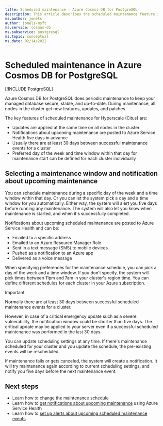 ```yaml
---
title: Scheduled maintenance - Azure Cosmos DB for PostgreSQL
description: This article describes the scheduled maintenance feature in Azure Cosmos DB for PostgreSQL.
ms.author: jonels
author: jonels-msft
ms.service: cosmos-db
ms.subservice: postgresql
ms.topic: conceptual
ms.date: 02/14/2022
---
```


# Scheduled maintenance in Azure Cosmos DB for PostgreSQL

[!INCLUDE [PostgreSQL](../includes/appliesto-postgresql.md)]

Azure Cosmos DB for PostgreSQL does periodic maintenance to
keep your managed database secure, stable, and up-to-date.  During maintenance,
all nodes in the cluster get new features, updates, and patches.

The key features of scheduled maintenance for Hyperscale (Citus) are:

* Updates are applied at the same time on all nodes in the cluster
* Notifications about upcoming maintenance are posted to Azure Service Health
  five days in advance
* Usually there are at least 30 days between successful maintenance events for
  a cluster
* Preferred day of the week and time window within that day for maintenance
  start can be defined for each cluster individually

## Selecting a maintenance window and notification about upcoming maintenance

You can schedule maintenance during a specific day of the week and a time
window within that day. Or you can let the system pick a day and a time window
for you automatically. Either way, the system will alert you five days before
running any maintenance. The system will also let you know when maintenance is
started, and when it's successfully completed.

Notifications about upcoming scheduled maintenance are posted to Azure Service
Health and can be:

* Emailed to a specific address
* Emailed to an Azure Resource Manager Role
* Sent in a text message (SMS) to mobile devices
* Pushed as a notification to an Azure app
* Delivered as a voice message

When specifying preferences for the maintenance schedule, you can pick a day of
the week and a time window. If you don't specify, the system will pick times
between 11pm and 7am in your cluster's region time. You can define
different schedules for each cluster in your Azure
subscription.

> [!IMPORTANT]
> Normally there are at least 30 days between successful scheduled maintenance
> events for a cluster.
>
> However, in case of a critical emergency update such as a severe
> vulnerability, the notification window could be shorter than five days. The
> critical update may be applied to your server even if a successful scheduled
> maintenance was performed in the last 30 days.

You can update scheduling settings at any time. If there's maintenance
scheduled for your cluster and you update the schedule,
the pre-existing events will be rescheduled.

If maintenance fails or gets canceled, the system will create a notification.
It will try maintenance again according to current scheduling settings, and
notify you five days before the next maintenance event.

## Next steps

* Learn how to [change the maintenance schedule](howto-maintenance.md)
* Learn how to [get notifications about upcoming maintenance](../../service-health/service-notifications.md) using Azure Service Health
* Learn how to [set up alerts about upcoming scheduled maintenance events](../../service-health/resource-health-alert-monitor-guide.md)
